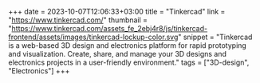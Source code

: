 +++
date = 2023-10-07T12:06:33+03:00 
title = "Tinkercad"
link = "https://www.tinkercad.com/"
thumbnail = "https://www.tinkercad.com/assets_fe_2ebj4r8/js/tinkercad-frontend/assets/images/tinkercad-lockup-color.svg"
snippet = "Tinkercad is a web-based 3D design and electronics platform for rapid prototyping and visualization. Create, share, and manage your 3D designs and electronics projects in a user-friendly environment."
tags = ["3D-design", "Electronics"]
+++
